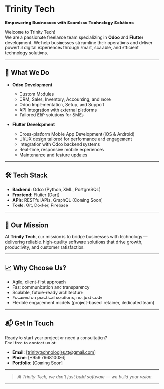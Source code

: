 
# Trinity Tech

**Empowering Businesses with Seamless Technology Solutions**

Welcome to Trinity Tech!  
We are a passionate freelance team specializing in **Odoo** and **Flutter** development. We help businesses streamline their operations and deliver powerful digital experiences through smart, scalable, and efficient technology solutions.

---

## 🚀 What We Do

- **Odoo Development**  
  - Custom Modules
  - CRM, Sales, Inventory, Accounting, and more
  - Odoo Implementation, Setup, and Support
  - API Integration with external platforms
  - Tailored ERP solutions for SMEs

- **Flutter Development**  
  - Cross-platform Mobile App Development (iOS & Android)
  - UI/UX design tailored for performance and engagement
  - Integration with Odoo backend systems
  - Real-time, responsive mobile experiences
  - Maintenance and feature updates

---

## 🛠️ Tech Stack

- **Backend**: Odoo (Python, XML, PostgreSQL)
- **Frontend**: Flutter (Dart)
- **APIs**: RESTful APIs, GraphQL (Coming Soon)
- **Tools**: Git, Docker, Firebase

---

## 🎯 Our Mission

At **Trinity Tech**, our mission is to bridge businesses with technology — delivering reliable, high-quality software solutions that drive growth, productivity, and customer satisfaction.

---

## 📈 Why Choose Us?

- Agile, client-first approach
- Fast communication and transparency
- Scalable, future-ready architecture
- Focused on practical solutions, not just code
- Flexible engagement models (project-based, retainer, dedicated team)

---

## 📬 Get In Touch

Ready to start your project or need a consultation?  
Feel free to contact us at:

- **Email**: [trinitytechnologies.tt@gmail.com]  
- **Phone**: [+959 766810086]  
- **Portfolio**: [Coming Soon]

---

> _At Trinity Tech, we don't just build software — we build your vision._

---
